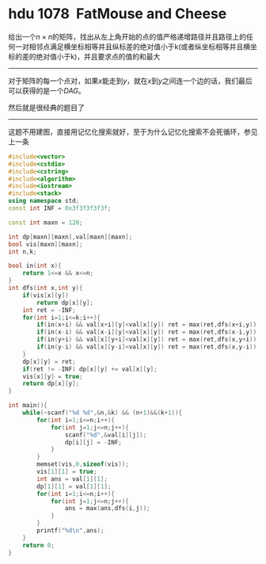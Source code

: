 # hdu 1078  FatMouse and Cheese 

给出一个$n \times n$的矩阵，找出从左上角开始的点的值严格递增路径并且路径上的任何一对相邻点满足横坐标相等并且纵标差的绝对值小于k(或者纵坐标相等并且横坐标的差的绝对值小于k)，并且要求点的值的和最大

----

对于矩阵的每一个点对，如果$x$能走到$y$，就在$x$到$y$之间连一个边的话，我们最后可以获得的是一个$DAG$。

然后就是很经典的题目了

----

这题不用建图，直接用记忆化搜索就好，至于为什么记忆化搜索不会死循环，参见上一条

```cpp
#include<vector>
#include<cstdio>
#include<cstring>
#include<algorithm>
#include<iostream>
#include<stack>
using namespace std;
const int INF = 0x3f3f3f3f3f;

const int maxn = 120;

int dp[maxn][maxn],val[maxn][maxn];
bool vis[maxn][maxn];
int n,k;

bool in(int x){
    return 1<=x && x<=n;
}
int dfs(int x,int y){
    if(vis[x][y])
        return dp[x][y];
    int ret = -INF;
    for(int i=1;i<=k;i++){
        if(in(x+i) && val[x+i][y]<val[x][y]) ret = max(ret,dfs(x+i,y));
        if(in(x-i) && val[x-i][y]<val[x][y]) ret = max(ret,dfs(x-i,y));
        if(in(y+i) && val[x][y+i]<val[x][y]) ret = max(ret,dfs(x,y+i));
        if(in(y-i) && val[x][y-i]<val[x][y]) ret = max(ret,dfs(x,y-i));
    }
    dp[x][y] = ret;
    if(ret != -INF) dp[x][y] += val[x][y];
    vis[x][y] = true;
    return dp[x][y];
}

int main(){
    while(~scanf("%d %d",&n,&k) && (n+1)&&(k+1)){
        for(int i=1;i<=n;i++){
            for(int j=1;j<=n;j++){
                scanf("%d",&val[i][j]);
                dp[i][j] = -INF;
            }
        }
        memset(vis,0,sizeof(vis));
        vis[1][1] = true;
        int ans = val[1][1];
        dp[1][1] = val[1][1];
        for(int i=1;i<=n;i++){
            for(int j=1;j<=n;j++){
                ans = max(ans,dfs(i,j));
            }
        }
        printf("%d\n",ans);
    }
    return 0;
}

```

